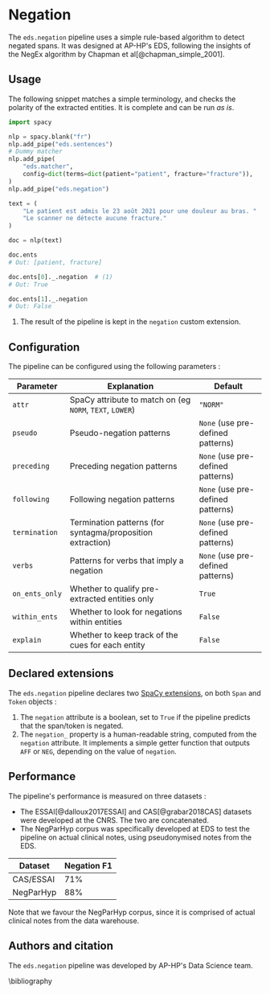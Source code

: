 # Negation

The `eds.negation` pipeline uses a simple rule-based algorithm to detect negated spans. It was designed at AP-HP's EDS, following the insights of the NegEx algorithm by Chapman et al[@chapman_simple_2001].

## Usage

The following snippet matches a simple terminology, and checks the polarity of the extracted entities. It is complete and can be run _as is_.

```python
import spacy

nlp = spacy.blank("fr")
nlp.add_pipe("eds.sentences")
# Dummy matcher
nlp.add_pipe(
    "eds.matcher",
    config=dict(terms=dict(patient="patient", fracture="fracture")),
)
nlp.add_pipe("eds.negation")

text = (
    "Le patient est admis le 23 août 2021 pour une douleur au bras. "
    "Le scanner ne détecte aucune fracture."
)

doc = nlp(text)

doc.ents
# Out: [patient, fracture]

doc.ents[0]._.negation  # (1)
# Out: True

doc.ents[1]._.negation
# Out: False
```

1. The result of the pipeline is kept in the `negation` custom extension.

## Configuration

The pipeline can be configured using the following parameters :

| Parameter      | Explanation                                                | Default                           |
| -------------- | ---------------------------------------------------------- | --------------------------------- |
| `attr`         | SpaCy attribute to match on (eg `NORM`, `TEXT`, `LOWER`)   | `"NORM"`                          |
| `pseudo`       | Pseudo-negation patterns                                   | `None` (use pre-defined patterns) |
| `preceding`    | Preceding negation patterns                                | `None` (use pre-defined patterns) |
| `following`    | Following negation patterns                                | `None` (use pre-defined patterns) |
| `termination`  | Termination patterns (for syntagma/proposition extraction) | `None` (use pre-defined patterns) |
| `verbs`        | Patterns for verbs that imply a negation                   | `None` (use pre-defined patterns) |
| `on_ents_only` | Whether to qualify pre-extracted entities only             | `True`                            |
| `within_ents`  | Whether to look for negations within entities              | `False`                           |
| `explain`      | Whether to keep track of the cues for each entity          | `False`                           |

## Declared extensions

The `eds.negation` pipeline declares two [SpaCy extensions](https://spacy.io/usage/processing-pipelines#custom-components-attributes), on both `Span` and `Token` objects :

1. The `negation` attribute is a boolean, set to `True` if the pipeline predicts that the span/token is negated.
2. The `negation_` property is a human-readable string, computed from the `negation` attribute. It implements a simple getter function that outputs `AFF` or `NEG`, depending on the value of `negation`.

## Performance

The pipeline's performance is measured on three datasets :

- The ESSAI[@dalloux2017ESSAI] and CAS[@grabar2018CAS] datasets were developed at the CNRS. The two are concatenated.
- The NegParHyp corpus was specifically developed at EDS to test the pipeline on actual clinical notes, using pseudonymised notes from the EDS.

| Dataset   | Negation F1 |
| --------- | ----------- |
| CAS/ESSAI | 71%         |
| NegParHyp | 88%         |

Note that we favour the NegParHyp corpus, since it is comprised of actual clinical notes from the data warehouse.

## Authors and citation

The `eds.negation` pipeline was developed by AP-HP's Data Science team.

\bibliography
